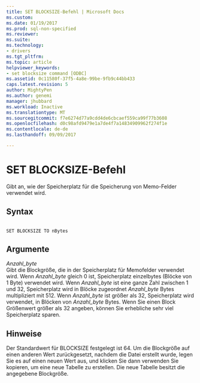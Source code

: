 ```yaml
---
title: SET BLOCKSIZE-Befehl | Microsoft Docs
ms.custom: 
ms.date: 01/19/2017
ms.prod: sql-non-specified
ms.reviewer: 
ms.suite: 
ms.technology:
- drivers
ms.tgt_pltfrm: 
ms.topic: article
helpviewer_keywords:
- set blocksize command [ODBC]
ms.assetid: 0c11580f-37f5-4a8e-99be-9fb9c44bb433
caps.latest.revision: 5
author: MightyPen
ms.author: genemi
manager: jhubbard
ms.workload: Inactive
ms.translationtype: MT
ms.sourcegitcommit: f7e6274d77a9cdd4de6cbcaef559ca99f77b3608
ms.openlocfilehash: d0c98afd9479e1a7de4f7a14834909962f274f1e
ms.contentlocale: de-de
ms.lasthandoff: 09/09/2017

---
```

# <a name="set-blocksize-command"></a>SET BLOCKSIZE-Befehl
Gibt an, wie der Speicherplatz für die Speicherung von Memo-Felder verwendet wird.  
  
## <a name="syntax"></a>Syntax  
  
```  
  
SET BLOCKSIZE TO nBytes  
```  
  
## <a name="arguments"></a>Argumente  
 *Anzahl_byte*  
 Gibt die Blockgröße, die in der Speicherplatz für Memofelder verwendet wird. Wenn *Anzahl_byte* gleich 0 ist, Speicherplatz einzelbytes (Blöcke von 1 Byte) verwendet wird. Wenn *Anzahl_byte* ist eine ganze Zahl zwischen 1 und 32, Speicherplatz wird in Blöcke zugeordnet *Anzahl_byte* Bytes multipliziert mit 512. Wenn *Anzahl_byte* ist größer als 32, Speicherplatz wird verwendet, in Blöcken von *Anzahl_byte* Bytes. Wenn Sie einen Block Größenwert größer als 32 angeben, können Sie erhebliche sehr viel Speicherplatz sparen.  
  
## <a name="remarks"></a>Hinweise  
 Der Standardwert für BLOCKSIZE festgelegt ist 64. Um die Blockgröße auf einen anderen Wert zurückgesetzt, nachdem die Datei erstellt wurde, legen Sie es auf einen neuen Wert aus, und klicken Sie dann verwenden Sie kopieren, um eine neue Tabelle zu erstellen. Die neue Tabelle besitzt die angegebene Blockgröße.

